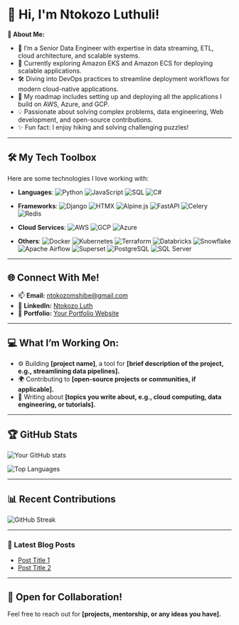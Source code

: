 # 👋 Hi, I'm Ntokozo Luthuli!

**🚀 About Me:**
- 💼 I’m a Senior Data Engineer with expertise in data streaming, ETL, cloud architecture, and scalable systems.
- 🌟 Currently exploring Amazon EKS and Amazon ECS for deploying scalable applications.
- 🛠️ Diving into DevOps practices to streamline deployment workflows for modern cloud-native applications.
- 🎯 My roadmap includes setting up and deploying all the applications I build on AWS, Azure, and GCP.
- 💡 Passionate about solving complex problems, data engineering, Web development, and open-source contributions.
- ✨ Fun fact: I enjoy hiking and solving challenging puzzles!

---

## 🛠️ My Tech Toolbox
Here are some technologies I love working with:
- **Languages**: ![Python](https://img.shields.io/badge/Python-%2314354C.svg?style=for-the-badge&logo=python&logoColor=white)
                 ![JavaScript](https://img.shields.io/badge/JavaScript-%23F7DF1E.svg?style=for-the-badge&logo=javascript&logoColor=black)
                 ![SQL](https://img.shields.io/badge/SQL-%230074C1.svg?style=for-the-badge&logo=database&logoColor=white)
                 ![C#](https://img.shields.io/badge/C%23-%23239120.svg?style=for-the-badge&logo=c-sharp&logoColor=white)

- **Frameworks**:  ![Django](https://img.shields.io/badge/django-%23092E20.svg?style=for-the-badge&logo=django&logoColor=white)
                   ![HTMX](https://img.shields.io/badge/HTMX-%2341b883.svg?style=for-the-badge&logo=htmx&logoColor=white)
                   ![Alpine.js](https://img.shields.io/badge/Alpine.js-%23007EC6.svg?style=for-the-badge&logo=alpine.js&logoColor=white)
                   ![FastAPI](https://img.shields.io/badge/FastAPI-%2300C7B7.svg?style=for-the-badge&logo=fastapi&logoColor=white)
                  ![Celery](https://img.shields.io/badge/Celery-%2337747A.svg?style=for-the-badge&logo=celery&logoColor=white)
                  ![Redis](https://img.shields.io/badge/Redis-%23D22C2C.svg?style=for-the-badge&logo=redis&logoColor=white)
  


- **Cloud Services**:   ![AWS](https://img.shields.io/badge/AWS-%23FF9900.svg?style=for-the-badge&logo=amazon-aws&logoColor=white)
                        ![GCP](https://img.shields.io/badge/GCP-%234285F4.svg?style=for-the-badge&logo=google-cloud&logoColor=white)
                       ![Azure](https://img.shields.io/badge/Azure-%230072C6.svg?style=for-the-badge&logo=microsoft-azure&logoColor=white)

- **Others**: ![Docker](https://img.shields.io/badge/Docker-%230db7ed.svg?style=for-the-badge&logo=docker&logoColor=white)
              ![Kubernetes](https://img.shields.io/badge/Kubernetes-%23326ce5.svg?style=for-the-badge&logo=kubernetes&logoColor=white)
              ![Terraform](https://img.shields.io/badge/Terraform-%23623CE4.svg?style=for-the-badge&logo=terraform&logoColor=white)
              ![Databricks](https://img.shields.io/badge/Databricks-%23FF3621.svg?style=for-the-badge&logo=databricks&logoColor=white)
              ![Snowflake](https://img.shields.io/badge/Snowflake-%23FFFAFA.svg?style=for-the-badge&logo=snowflake&logoColor=blue)
              ![Apache Airflow](https://img.shields.io/badge/Apache%20Airflow-%23017CEE.svg?style=for-the-badge&logo=apache-airflow&logoColor=white)
              ![Superset](https://img.shields.io/badge/Apache%20Superset-%230078D4.svg?style=for-the-badge&logo=apache-superset&logoColor=white)
              ![PostgreSQL](https://img.shields.io/badge/PostgreSQL-%23316192.svg?style=for-the-badge&logo=postgresql&logoColor=white)
              ![SQL Server](https://img.shields.io/badge/SQL%20Server-%234B5C6B.svg?style=for-the-badge&logo=microsoft-sql-server&logoColor=white)



---

## 🌐 Connect With Me!
- 📫 **Email:** [ntokozomshibe@gmail.com](mailto:ntokozomshibe@gmail.com)
- 💼 **LinkedIn:** [Ntokozo Luth](https://linkedin.com/in/ntokozo-luthuli-4935b064)
- 🌟 **Portfolio:** [Your Portfolio Website](https://yourportfolio.com)

---

## 💻 What I’m Working On:
- ⚙️ Building **[project name]**, a tool for **[brief description of the project, e.g., streamlining data pipelines].**
- 🌍 Contributing to **[open-source projects or communities, if applicable].**
- 📘 Writing about **[topics you write about, e.g., cloud computing, data engineering, or tutorials].**

---

## 🏆 GitHub Stats
![Your GitHub stats](https://github-readme-stats.vercel.app/api?username=ntoxlut&show_icons=true&theme=radical)

![Top Languages](https://github-readme-stats.vercel.app/api/top-langs/?username=ntoxl&layout=compact&theme=radical)

---

## 📊 Recent Contributions
![GitHub Streak](https://github-readme-streak-stats.herokuapp.com/?user=username&theme=radical)

---

### 📝 Latest Blog Posts
- [Post Title 1](https://yourbloglink1.com)
- [Post Title 2](https://yourbloglink2.com)

---

## 🤝 Open for Collaboration!
Feel free to reach out for **[projects, mentorship, or any ideas you have].**

